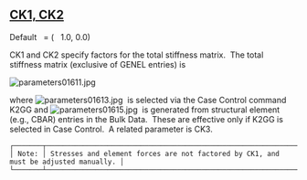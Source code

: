 ## [CK1, CK2](https://nexus.hexagon.com/documentationcenter/bundle/MSC_Nastran_2022.4/page/Nastran_Combined_Book/qrg/parameters/TOC.CK1.CK2.xhtml)

Default    = (   1.0, 0.0)

CK1 and CK2 specify factors for the total stiffness matrix.  The total stiffness matrix (exclusive of GENEL entries) is

![parameters01611.jpg](https://help-be.hexagonmi.com/bundle/MSC_Nastran_2022.4/page/Nastran_Combined_Book/qrg/parameters/../../../assets/parameters01611.jpg?_LANG=enus)  

where  ![parameters01613.jpg](https://help-be.hexagonmi.com/bundle/MSC_Nastran_2022.4/page/Nastran_Combined_Book/qrg/parameters/../../../assets/parameters01613.jpg?_LANG=enus)  is selected via the Case Control command K2GG and  ![parameters01615.jpg](https://help-be.hexagonmi.com/bundle/MSC_Nastran_2022.4/page/Nastran_Combined_Book/qrg/parameters/../../../assets/parameters01615.jpg?_LANG=enus)  is generated from structural element (e.g., CBAR) entries in the Bulk Data.  These are effective only if K2GG is selected in Case Control.  A related parameter is CK3.

```text
┌───────┬─────────────────────────────────────────────────────────────────────────────────────┐
│ Note: │ Stresses and element forces are not factored by CK1, and must be adjusted manually. │
└───────┴─────────────────────────────────────────────────────────────────────────────────────┘
```

